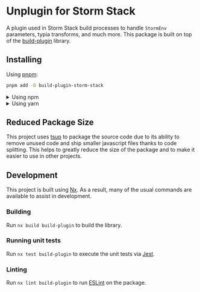 <!-- START header -->
<!-- END header -->

# Unplugin for Storm Stack

A plugin used in Storm Stack build processes to handle `StormEnv` parameters,
typia transforms, and much more. This package is built on top of the
[build-plugin](https://github.com/build-plugin) library.

<!-- START doctoc -->
<!-- END doctoc -->

## Installing

Using [pnpm](http://pnpm.io):

```bash
pnpm add -D build-plugin-storm-stack
```

<details>
  <summary>Using npm</summary>

```bash
npm install -D build-plugin-storm-stack
```

</details>

<details>
  <summary>Using yarn</summary>

```bash
yarn add -D build-plugin-storm-stack
```

</details>

## Reduced Package Size

This project uses [tsup](https://tsup.egoist.dev/) to package the source code
due to its ability to remove unused code and ship smaller javascript files
thanks to code splitting. This helps to greatly reduce the size of the package
and to make it easier to use in other projects.

## Development

This project is built using [Nx](https://nx.dev). As a result, many of the usual
commands are available to assist in development.

### Building

Run `nx build build-plugin` to build the library.

### Running unit tests

Run `nx test build-plugin` to execute the unit tests via
[Jest](https://jestjs.io).

### Linting

Run `nx lint build-plugin` to run [ESLint](https://eslint.org/) on the package.

<!-- START footer -->
<!-- END footer -->

